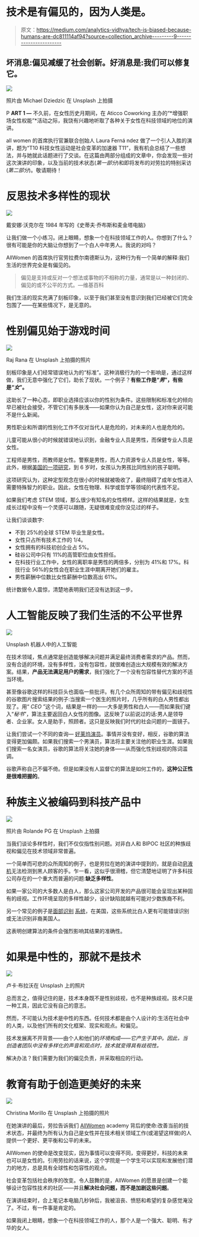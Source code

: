 # 技术是有偏见的，因为人类是。

> 原文：<https://medium.com/analytics-vidhya/tech-is-biased-because-humans-are-dc811114af94?source=collection_archive---------9----------------------->

## 坏消息:偏见减缓了社会创新。好消息是:我们可以修复它。

![](img/6df1f5b77b20040a1a0d25be55c23fe0.png)

照片由 Michael Dziedzic 在 Unsplash 上拍摄

P **ART 1 —** 不久前，在女性历史月期间，在 Aticco Coworking 主办的“*增强职场女性权能”*活动之际，我饶有兴趣地听取了各种关于女性在科技领域的地位的演讲。

all women 的首席执行官兼联合创始人 Laura Ferná ndez 做了一个引人入胜的演讲，题为“T10 科技女性运动是社会变革的加速器 T11”，我有机会总结了一些想法，并与她就此话题进行了交谈。在这篇由两部分组成的文章中，你会发现一些对这次演讲的印象，以及当前的技术状态(*第一部分*)和即将发布的对劳拉的特别采访(*第二部分*)。敬请期待！

# 反思技术多样性的现状

![](img/785da458a6543d5f7e9a67a4635e34f0.png)

戴安娜·沃克尔在 1984 年写的《史蒂夫·乔布斯和麦金塔电脑》

让我们做一个小练习。闭上眼睛，想象一个在科技领域工作的人。你想到了什么？很有可能是你的大脑让你想到了一个白人中年男人。我说的对吗？

AllWomen 的首席执行官劳拉费尔南德斯认为，这种行为有一个简单的解释:我们生活的世界完全是有偏见的。

> 偏见是支持或反对一个想法或事物的不相称的力量，通常是以一种封闭的、偏见的或不公平的方式。—维基百科

我们生活的现实充满了刻板印象，以至于我们甚至没有意识到我们已经被它们完全包围了——在某些情况下，是无意的。

# 性别偏见始于游戏时间

![](img/f1a7a81dbd66542e81fde7dabcef5159.png)

Raj Rana 在 Unsplash 上拍摄的照片

刻板印象是人们经常错误地认为的“标准”。这种消极行为的一个影响是，通过这样做，我们无意中强化了它们，助长了现状。一个例子？**有些工作是“*男*”，有些是“*女*”。**

这助长了一种心态，即职业选择应该以你的性别为条件。这些限制和标准化的倾向早已被社会接受，不管它们有多肤浅——如果你认为自己是女性，这对你来说可能不是什么新闻。

男性职业和所谓的性别化工作不仅对当代人是危险的，对未来的人也是危险的。

儿童可能从很小的时候就错误地认识到，金融专业人员是男性，而保健专业人员是女性。

工程师是男性，而教师是女性。警察是男性，而人力资源专业人员是女性，等等。此外，根据[美国的一项研究](https://science.sciencemag.org/content/355/6323/389)，到 6 岁时，女孩认为男孩比同性别的孩子聪明。

这项研究认为，这种定型观念在很小的时候就被吸收了，最终阻碍了成年女性进入需要特殊智力的职业。因此，女性在物理、科学或哲学等领域的代表性不足。

如果我们考虑 STEM 领域，那么很少有知名的女性榜样。这样的结果就是，女生成长过程中没有一个灵感可以跟随，无疑很难变成你没见过的样子。

让我们谈谈数字:

*   不到 25%的全球 STEM 毕业生是女性。
*   女性只占所有技术工作的 1/4。
*   女性拥有的科技初创企业占 5%。
*   硅谷公司中只有 11%的高管职位由女性担任。
*   在科技行业工作中，女性的离职率是男性的两倍多，分别为 41%和 17%。科技行业 56%的女性会在职业生涯中期离开她们的雇主。
*   男性薪酬中位数比女性薪酬中位数高出 61%。

统计数据令人震惊，清楚地表明我们还没有达到这一步。

# 人工智能反映了我们生活的不公平世界

![](img/8af3fde126458ac394139a420c3a7d36.png)

Unsplash 机器人中的人工智能

在技术领域，焦点通常是创造能够解决问题并满足最终消费者需求的产品。然而，没有合适的环境，没有多样性，没有包容性，就很难创造出大规模有效的解决方案。结果，**产品无法满足用户的需求**，我们强化了一个没有包容性替代方案的不适当环境。

甚至像谷歌这样的科技巨头也面临一些批评。有几个众所周知的带有偏见和歧视性的谷歌图片搜索结果的例子:当搜索一个医生的照片时，几乎所有的白人男性都出现了。用“ *CEO* ”这个词，结果是一样的——大多是男性和白人——而如果我们键入“*秘书*”，算法主要返回白人女性的图像。这反映了以前说过的话:男人是领导者、企业家。女人是助手，照顾者。这只是反映我们时代的社会问题的一面镜子。

让我们尝试一个不同的查询— [好莱坞演员](https://www.wired.co.uk/article/google-image-search-sexist-suggestions)。事情并没有变好，相反，谷歌的算法变得更加偏颇。如果我们搜索一个男演员，算法将主要关注他的职业生涯。如果我们搜索一名女演员，谷歌的算法将关注她的身体——从而强化性别歧视的陈词滥调。

谷歌声称自己不偏不倚。但是如果没有人监督它的算法是如何工作的，**这种公正性是很难把握的**。

# 种族主义被编码到科技产品中

![](img/156ae3617d52ca363e8ec164a74a52d6.png)

照片由 Rolande PG 在 Unsplash 上拍摄

当我们谈论多样性时，我们不仅仅指性别问题。对非白人和 BIPOC 社区的种族歧视和偏见在技术领域非常普遍。

一个简单而可悲的众所周知的例子，也是劳拉在她的演讲中提到的，就是自动[皂液机](https://www.mic.com/articles/124899/the-reason-this-racist-soap-dispenser-doesn-t-work-on-black-skin)无法检测到黑人顾客的手。乍一看，这似乎很滑稽，但它清楚地证明了许多科技公司存在的一个重大而普遍的问题:**缺乏多样性**。

如果一家公司的大多数人是白人，那么这家公司开发的产品很可能会呈现出某种固有的歧视。工作环境呈现的多样性越少，设计缺陷就越有可能对少数族裔不利。

另一个常见的例子是[面部识别](https://www.theatlantic.com/technology/archive/2016/04/the-underlying-bias-of-facial-recognition-systems/476991/) [系统](https://www.theatlantic.com/technology/archive/2016/04/the-underlying-bias-of-facial-recognition-systems/476991/)，在美国，这些系统比白人更有可能错误识别或无法识别非裔美国人。

这表明创建算法的条件会强烈影响其结果的准确性。

# 如果是中性的，那就不是技术

![](img/2711b17efa18f51517433f91256d2bc6.png)

卢卡·布拉沃在 Unsplash 上的照片

总而言之，值得记住的是，技术本身既不是性别歧视，也不是种族歧视。技术只是一种工具，因此它没有自己的意志。

然而，不可能认为技术是中性的东西。任何技术都是由个人设计的:生活在社会中的人类，以及他们所有的文化框架、现实和观点。和偏见。

技术发展离不开背景——由个人和他们的*环境构成——它产生于其中。因此，当创造者团队中没有多样化的声音和观点时，技术就变得具有歧视性。*

解决办法？我们需要为我们的偏见负责，并采取相应的行动。

# 教育有助于创造更美好的未来

![](img/0373482f51bfe471e6521d72b5a277c2.png)

Christina Morillo 在 Unsplash 上拍摄的照片

在她演讲的最后，劳拉告诉我们 [AllWomen](https://www.allwomen.tech/) academy 背后的使命:改善当前的技术状态，并最终为所有认为自己是女性并在技术相关领域工作(或渴望这样做)的人提供一个更好、更平衡和公平的未来。

AllWomen 的使命是改变现实，因为事情可以变得不同，变得更好，科技的未来也可以是女性的。引用劳拉的话来说，这个学院是一个学生可以实现和发展他们潜力的地方，总是具有全球性和包容性的观点。

社会变革包括社会秩序的改变。令人鼓舞的是，AllWomen 的愿景是创建一个能够设计包容性技术的社区——并且**解决社会问题，而不是加剧这些问题**。

在演讲结束时，合上笔记本电脑几秒钟后，我被沮丧、愤怒和希望的复杂感觉淹没了。不过，有一件事是肯定的。

如果我闭上眼睛，想象一个在科技领域工作的人，那个人是一个强大、聪明、有才华的女人。